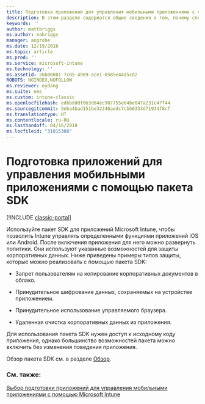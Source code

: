 ```yaml
---
title: Подготовка приложений для управления мобильными приложениями с помощью пакета SDK
description: В этом разделе содержатся общие сведения о том, почему следует использовать пакет SDK для приложений Intune.
keywords: ''
author: mattbriggs
ms.author: mabriggs
manager: angrobe
ms.date: 12/19/2016
ms.topic: article
ms.prod: ''
ms.service: microsoft-intune
ms.technology: ''
ms.assetid: 26b00081-7c05-4969-ace1-0585e44d5cd2
ROBOTS: NOINDEX,NOFOLLOW
ms.reviewer: oydang
ms.suite: ems
ms.custom: intune-classic
ms.openlocfilehash: ed6bdddf063d64ec907755e64be047a231c47f44
ms.sourcegitcommit: 5eba4bad151be32346aedc7cbb0333d71934f8cf
ms.translationtype: HT
ms.contentlocale: ru-RU
ms.lasthandoff: 04/16/2018
ms.locfileid: "31015308"
---
```

# <a name="use-the-sdk-to-enable-apps-for-mobile-application-management"></a>Подготовка приложений для управления мобильными приложениями с помощью пакета SDK

[!INCLUDE [classic-portal](../includes/classic-portal.md)]

Используйте пакет SDK для приложений Microsoft Intune, чтобы позволить Intune управлять определенными функциями приложений iOS или Android. После включения приложения для него можно развернуть политики. Они используют указанные возможностей для защиты корпоративных данных. Ниже приведены примеры типов защиты, которые можно реализовать с помощью пакета SDK:

-   Запрет пользователям на копирование корпоративных документов в облако.

-   Принудительное шифрование данных, сохраняемых на устройстве приложением.

-   Принудительное использование управляемого браузера.

-   Удаленная очистка корпоративных данных из приложения.

Для использования пакета SDK нужен доступ к исходному коду приложения, однако большинство возможностей пакета можно включить без изменения поведения приложения.

Обзор пакета SDK см. в разделе [Обзор](/intune/app-sdk-get-started).

### <a name="see-also"></a>См. также:
[Выбор подготовки приложений для управления мобильными приложениями с помощью Microsoft Intune](/intune/apps-prepare-mobile-application-management)
